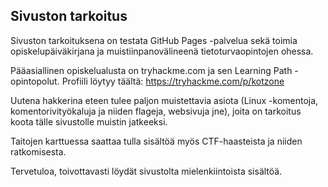 ## Sivuston tarkoitus
Sivuston tarkoituksena on testata GitHub Pages -palvelua sekä toimia opiskelupäiväkirjana ja muistiinpanovälineenä tietoturvaopintojen ohessa.

Pääasiallinen opiskelualusta on tryhackme.com ja sen Learning Path -opintopolut. Profiili löytyy täältä: https://tryhackme.com/p/kotzone

Uutena hakkerina eteen tulee paljon muistettavia asiota (Linux -komentoja, komentorivityökaluja ja niiden flageja, websivuja jne), joita on tarkoitus koota tälle sivustolle muistin jatkeeksi.

Taitojen karttuessa saattaa tulla sisältöä myös CTF-haasteista ja niiden ratkomisesta.

Tervetuloa, toivottavasti löydät sivustolta mielenkiintoista sisältöä.
